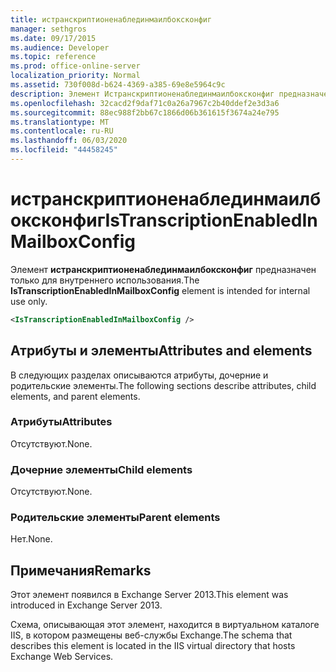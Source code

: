 ```yaml
---
title: истранскриптионенаблединмаилбоксконфиг
manager: sethgros
ms.date: 09/17/2015
ms.audience: Developer
ms.topic: reference
ms.prod: office-online-server
localization_priority: Normal
ms.assetid: 730f008d-b624-4369-a385-69e8e5964c9c
description: Элемент Истранскриптионенаблединмаилбоксконфиг предназначен только для внутреннего использования.
ms.openlocfilehash: 32cacd2f9daf71c0a26a7967c2b40ddef2e3d3a6
ms.sourcegitcommit: 88ec988f2bb67c1866d06b361615f3674a24e795
ms.translationtype: MT
ms.contentlocale: ru-RU
ms.lasthandoff: 06/03/2020
ms.locfileid: "44458245"
---
```

# <a name="istranscriptionenabledinmailboxconfig"></a><span data-ttu-id="8143d-103">истранскриптионенаблединмаилбоксконфиг</span><span class="sxs-lookup"><span data-stu-id="8143d-103">IsTranscriptionEnabledInMailboxConfig</span></span>

<span data-ttu-id="8143d-104">Элемент **истранскриптионенаблединмаилбоксконфиг** предназначен только для внутреннего использования.</span><span class="sxs-lookup"><span data-stu-id="8143d-104">The **IsTranscriptionEnabledInMailboxConfig** element is intended for internal use only.</span></span> 
  
```XML
<IsTranscriptionEnabledInMailboxConfig />
```

## <a name="attributes-and-elements"></a><span data-ttu-id="8143d-105">Атрибуты и элементы</span><span class="sxs-lookup"><span data-stu-id="8143d-105">Attributes and elements</span></span>

<span data-ttu-id="8143d-106">В следующих разделах описываются атрибуты, дочерние и родительские элементы.</span><span class="sxs-lookup"><span data-stu-id="8143d-106">The following sections describe attributes, child elements, and parent elements.</span></span>
  
### <a name="attributes"></a><span data-ttu-id="8143d-107">Атрибуты</span><span class="sxs-lookup"><span data-stu-id="8143d-107">Attributes</span></span>

<span data-ttu-id="8143d-108">Отсутствуют.</span><span class="sxs-lookup"><span data-stu-id="8143d-108">None.</span></span>
  
### <a name="child-elements"></a><span data-ttu-id="8143d-109">Дочерние элементы</span><span class="sxs-lookup"><span data-stu-id="8143d-109">Child elements</span></span>

<span data-ttu-id="8143d-110">Отсутствуют.</span><span class="sxs-lookup"><span data-stu-id="8143d-110">None.</span></span>
  
### <a name="parent-elements"></a><span data-ttu-id="8143d-111">Родительские элементы</span><span class="sxs-lookup"><span data-stu-id="8143d-111">Parent elements</span></span>

<span data-ttu-id="8143d-112">Нет.</span><span class="sxs-lookup"><span data-stu-id="8143d-112">None.</span></span>
  
## <a name="remarks"></a><span data-ttu-id="8143d-113">Примечания</span><span class="sxs-lookup"><span data-stu-id="8143d-113">Remarks</span></span>

<span data-ttu-id="8143d-114">Этот элемент появился в Exchange Server 2013.</span><span class="sxs-lookup"><span data-stu-id="8143d-114">This element was introduced in Exchange Server 2013.</span></span>
  
<span data-ttu-id="8143d-115">Схема, описывающая этот элемент, находится в виртуальном каталоге IIS, в котором размещены веб-службы Exchange.</span><span class="sxs-lookup"><span data-stu-id="8143d-115">The schema that describes this element is located in the IIS virtual directory that hosts Exchange Web Services.</span></span>
  

